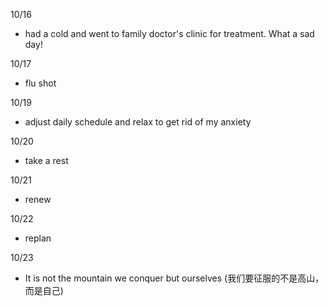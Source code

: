 10/16

- had a cold and went to family doctor's clinic for treatment. What a sad day!

10/17

- flu shot

10/19

- adjust daily schedule and relax to get rid of my anxiety

10/20

- take a rest

10/21

- renew

10/22

- replan

10/23

- It is not the mountain we conquer but ourselves (我们要征服的不是高山，而是自己)
